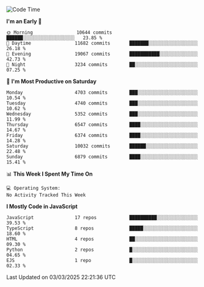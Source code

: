 <!--START_SECTION:waka-->
![Code Time](http://img.shields.io/badge/Code%20Time-3%2C498%20hrs%2059%20mins-blue)

**I'm an Early 🐤** 

```text
🌞 Morning                10644 commits       ██████░░░░░░░░░░░░░░░░░░░   23.85 % 
🌆 Daytime                11682 commits       ███████░░░░░░░░░░░░░░░░░░   26.18 % 
🌃 Evening                19067 commits       ███████████░░░░░░░░░░░░░░   42.73 % 
🌙 Night                  3234 commits        ██░░░░░░░░░░░░░░░░░░░░░░░   07.25 % 
```
📅 **I'm Most Productive on Saturday** 

```text
Monday                   4703 commits        ███░░░░░░░░░░░░░░░░░░░░░░   10.54 % 
Tuesday                  4740 commits        ███░░░░░░░░░░░░░░░░░░░░░░   10.62 % 
Wednesday                5352 commits        ███░░░░░░░░░░░░░░░░░░░░░░   11.99 % 
Thursday                 6547 commits        ████░░░░░░░░░░░░░░░░░░░░░   14.67 % 
Friday                   6374 commits        ████░░░░░░░░░░░░░░░░░░░░░   14.28 % 
Saturday                 10032 commits       ██████░░░░░░░░░░░░░░░░░░░   22.48 % 
Sunday                   6879 commits        ████░░░░░░░░░░░░░░░░░░░░░   15.41 % 
```


📊 **This Week I Spent My Time On** 

```text
💻 Operating System: 
No Activity Tracked This Week
```

**I Mostly Code in JavaScript** 

```text
JavaScript               17 repos            ██████████░░░░░░░░░░░░░░░   39.53 % 
TypeScript               8 repos             █████░░░░░░░░░░░░░░░░░░░░   18.60 % 
HTML                     4 repos             ██░░░░░░░░░░░░░░░░░░░░░░░   09.30 % 
Python                   2 repos             █░░░░░░░░░░░░░░░░░░░░░░░░   04.65 % 
EJS                      1 repo              █░░░░░░░░░░░░░░░░░░░░░░░░   02.33 % 
```




 Last Updated on 03/03/2025 22:21:36 UTC
<!--END_SECTION:waka-->

<!--
**likaiqiang/likaiqiang** is a ✨ _special_ ✨ repository because its `README.md` (this file) appears on your GitHub profile.

Here are some ideas to get you started:

- 🔭 I’m currently working on ...
- 🌱 I’m currently learning ...
- 👯 I’m looking to collaborate on ...
- 🤔 I’m looking for help with ...
- 💬 Ask me about ...
- 📫 How to reach me: ...
- 😄 Pronouns: ...
- ⚡ Fun fact: ...
-->

